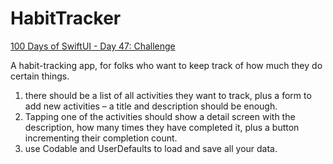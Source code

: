 # HabitTracker
[100 Days of SwiftUI - Day 47: Challenge](https://www.hackingwithswift.com/guide/ios-swiftui/4/3/challenge)

A habit-tracking app, for folks who want to keep track of how much they do certain things.

1. there should be a list of all activities they want to track, plus a form to add new activities – a title and description should be enough.
2. Tapping one of the activities should show a detail screen with the description, how many times they have completed it, plus a button incrementing their completion count.
3. use Codable and UserDefaults to load and save all your data.
